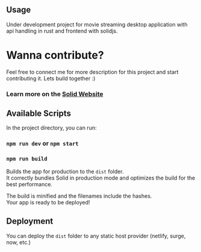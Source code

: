 ## Usage 
 
Under development project for movie streaming desktop application with api handling in rust and frontend with solidjs.

# Wanna contribute?

Feel free to connect me for more description for this project and start contributing it.
Lets build together :) 

### Learn more on the [Solid Website](https://solidjs.com) 

## Available Scripts

In the project directory, you can run:

### `npm run dev` or `npm start`

### `npm run build`

Builds the app for production to the `dist` folder.<br>
It correctly bundles Solid in production mode and optimizes the build for the best performance.

The build is minified and the filenames include the hashes.<br>
Your app is ready to be deployed!

## Deployment

You can deploy the `dist` folder to any static host provider (netlify, surge, now, etc.)
